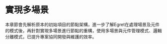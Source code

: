 # 實現多場景

本章節會先解析原本的初始項目的節點架構，進一步了解Egret在處理場景及元件的模式後，再針對實現多場景進行節點的重構，使用多場景與元件管理模式、邏輯分離模式，已提升專案協同開發與維護的效率。
